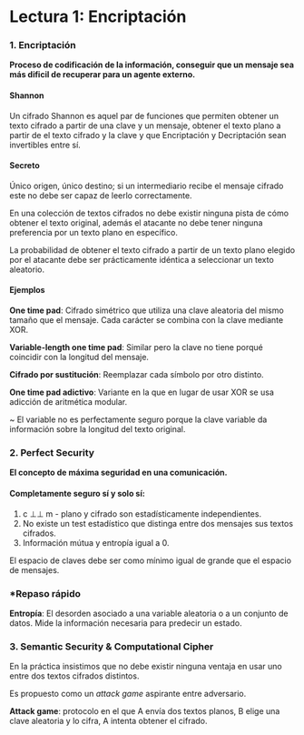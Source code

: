 # Lectura 1: Encriptación

### 1. Encriptación

**Proceso de codificación de la información, conseguir que un mensaje sea más dificil de recuperar para un agente externo.**

#### **Shannon**

Un cifrado Shannon es aquel par de funciones que permiten obtener un texto cifrado a partir de una clave y un mensaje, obtener el texto plano a partir de el texto cifrado y la clave y que Encriptación y Decriptación sean invertibles entre sí.

#### **Secreto**

Único origen, único destino; si un intermediario recibe el mensaje cifrado este no debe ser capaz de leerlo correctamente.

En una colección de textos cifrados no debe existir ninguna pista de cómo obtener el texto original, además el atacante no debe tener ninguna preferencia por un texto plano en específico.

La probabilidad de obtener el texto cifrado a partir de un texto plano elegido por el atacante debe ser prácticamente idéntica a seleccionar un texto aleatorio.

#### Ejemplos

**One time pad**: Cifrado simétrico que utiliza una clave aleatoria del mismo tamaño que el mensaje. Cada carácter se combina con la clave mediante XOR.

**Variable-length one time pad**: Similar pero la clave no tiene porqué coincidir con la longitud del mensaje.

**Cifrado por sustitución**: Reemplazar cada símbolo por otro distinto.

**One time pad adictivo**: Variante en la que en lugar de usar XOR se usa adicción de aritmética modular.

~ El variable no es perfectamente seguro porque la clave variable da información sobre la longitud del texto original.

### 2. Perfect Security

**El concepto de máxima seguridad en una comunicación.**

#### Completamente seguro sí y solo sí:

1. c ⊥⊥ m - plano y cifrado son estadísticamente independientes.
2. No existe un test estadístico que distinga entre dos mensajes sus textos cifrados.
3. Información mútua y entropía igual a 0.

El espacio de claves debe ser como mínimo igual de grande que el espacio de mensajes.

### *Repaso rápido

**Entropía**: El desorden asociado a una variable aleatoria o a un conjunto de datos. Mide la información necesaria para predecir un estado.

### 3. Semantic Security & Computational Cipher

En la práctica insistimos que no debe existir ninguna ventaja en usar uno entre dos textos cifrados distintos.

Es propuesto como un *attack game* aspirante entre adversario.

**Attack game**: protocolo en el que A envía dos textos planos, B elige una clave aleatoria y lo cifra, A intenta obtener el cifrado.